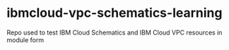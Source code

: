 # ibmcloud-vpc-schematics-learning
Repo used to test IBM Cloud Schematics and IBM Cloud VPC resources in module form
